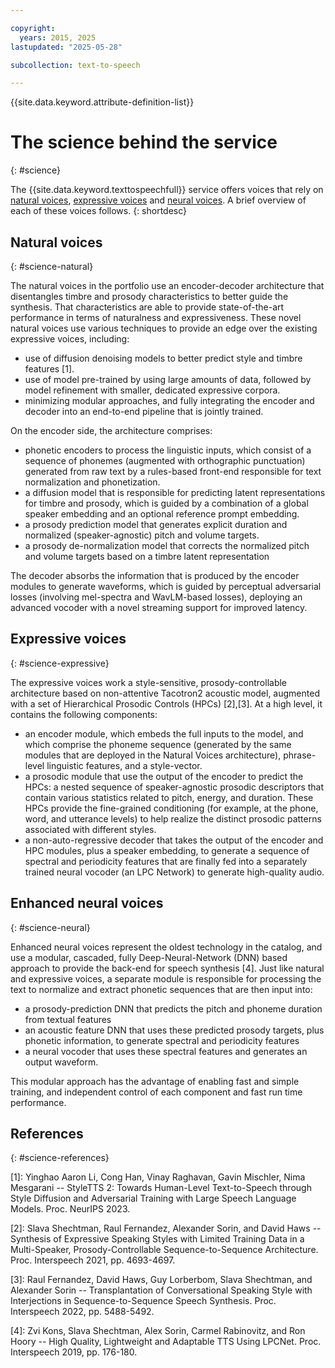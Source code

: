 ```yaml
---

copyright:
  years: 2015, 2025
lastupdated: "2025-05-28"

subcollection: text-to-speech

---
```


{{site.data.keyword.attribute-definition-list}}

# The science behind the service
{: #science}

The {{site.data.keyword.texttospeechfull}} service offers voices that rely on [natural voices](#science-natural), [expressive voices](#science-expressive) and [neural voices](#science-neural). A brief overview of each of these voices follows. 
{: shortdesc}

## Natural voices
{: #science-natural}

The natural voices in the portfolio use an encoder-decoder architecture that disentangles timbre and prosody characteristics to better guide the synthesis. That characteristics are able to provide state-of-the-art performance in terms of naturalness and expressiveness. These novel natural voices use various techniques to provide an edge over the existing expressive voices, including:

-   use of diffusion denoising models to better predict style and timbre features [1].
-   use of model pre-trained by using large amounts of data, followed by model refinement with smaller, dedicated expressive corpora.
-   minimizing modular approaches, and fully integrating the encoder and decoder into an end-to-end pipeline that is jointly trained.

On the encoder side, the architecture comprises:

-   phonetic encoders to process the linguistic inputs, which consist of a sequence of phonemes (augmented with orthographic punctuation) generated from raw text by a rules-based front-end responsible for text normalization and phonetization.
-   a diffusion model that is responsible for predicting latent representations for timbre and prosody, which is guided by a combination of a global speaker embedding and an optional reference prompt embedding. 
-   a prosody prediction model that generates explicit duration and normalized (speaker-agnostic) pitch and volume targets.
-   a prosody de-normalization model that corrects the normalized pitch and volume targets based on a timbre latent representation

The decoder absorbs the information that is produced by the encoder modules to generate waveforms, which is guided by perceptual adversarial losses (involving mel-spectra and WavLM-based losses), deploying an advanced vocoder with a novel streaming support for improved latency.

## Expressive voices
{: #science-expressive}

The expressive voices work a style-sensitive, prosody-controllable architecture based on non-attentive Tacotron2 acoustic model, augmented with a set of Hierarchical Prosodic Controls (HPCs) [2],[3]. At a high level, it contains the following components:
-   an encoder module, which embeds the full inputs to the model, and which comprise the phoneme sequence (generated by the same modules that are deployed in the Natural Voices architecture), phrase-level linguistic features, and a style-vector.
-   a prosodic module that use the output of the encoder to predict the HPCs: a nested sequence of speaker-agnostic prosodic descriptors that contain various statistics related to pitch, energy, and duration. These HPCs provide the fine-grained conditioning (for example, at the phone, word, and utterance levels) to help realize the distinct prosodic patterns associated with different styles.
-   a non-auto-regressive decoder that takes the output of the encoder and HPC modules, plus a speaker embedding, to generate a sequence of spectral and periodicity features that are finally fed into a separately trained neural vocoder (an LPC Network) to generate high-quality audio.

## Enhanced neural voices
{: #science-neural}

Enhanced neural voices represent the oldest technology in the catalog, and use a modular, cascaded, fully Deep-Neural-Network (DNN) based approach to provide the back-end for speech synthesis [4]. Just like natural and expressive voices, a separate module is responsible for processing the text to normalize and extract phonetic sequences that are then input into:
-   a prosody-prediction DNN that predicts the pitch and phoneme duration from textual features
-   an acoustic feature DNN that uses these predicted prosody targets, plus phonetic information, to generate spectral and periodicity features
-   a neural vocoder that uses these spectral features and generates an output waveform.

This modular approach has the advantage of enabling fast and simple training, and independent control of each component and fast run time performance.

## References
{: #science-references}

[1]: Yinghao Aaron Li, Cong Han, Vinay Raghavan, Gavin Mischler, Nima Mesgarani  -- StyleTTS 2: Towards Human-Level Text-to-Speech through Style Diffusion and Adversarial Training with Large Speech Language Models. Proc. NeurIPS 2023.

[2]: Slava Shechtman, Raul Fernandez, Alexander Sorin, and David Haws -- Synthesis of Expressive Speaking Styles with Limited Training Data in a Multi-Speaker, Prosody-Controllable Sequence-to-Sequence Architecture. Proc. Interspeech 2021, pp. 4693-4697.

[3]: Raul Fernandez, David Haws, Guy Lorberbom, Slava Shechtman, and Alexander Sorin -- Transplantation of Conversational Speaking Style with Interjections in Sequence-to-Sequence Speech Synthesis. Proc. Interspeech 2022, pp. 5488-5492.

[4]: Zvi Kons, Slava Shechtman, Alex Sorin, Carmel Rabinovitz, and Ron Hoory -- High Quality, Lightweight and Adaptable TTS Using LPCNet. Proc. Interspeech 2019, pp. 176-180.
